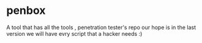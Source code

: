 # penbox
A tool that has all the tools , penetration tester's repo 
our hope is in the last version we will have evry script that a hacker needs :) 


